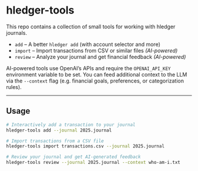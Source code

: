 # hledger-tools

This repo contains a collection of small tools for working with hledger journals.

- `add` – A better `hledger add` (with account selector and more)
- `import` – Import transactions from CSV or similar files *(AI-powered)*
- `review` – Analyze your journal and get financial feedback *(AI-powered)*

AI-powered tools use OpenAI’s APIs and require the `OPENAI_API_KEY` environment variable to be set. You can feed additional context to the LLM via the `--context` flag (e.g. financial goals, preferences, or categorization rules).

---

## Usage

```bash
# Interactively add a transaction to your journal
hledger-tools add --journal 2025.journal

# Import transactions from a CSV file
hledger-tools import transactions.csv --journal 2025.journal

# Review your journal and get AI-generated feedback
hledger-tools review --journal 2025.journal --context who-am-i.txt
```